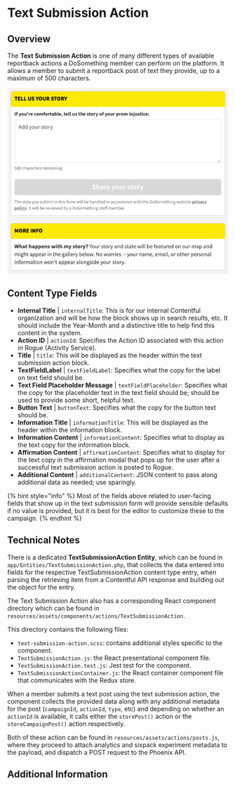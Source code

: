 # Text Submission Action

## Overview

The **Text Submission Action** is one of many different types of available reportback actions a DoSomething member can perform on the platform. It allows a member to submit a reportback post of text they provide, up to a maximum of 500 characters.

![Example Text Submission Action](../../.gitbook/assets/text-submission-action-user-interface.png)

## Content Type Fields

- **Internal Title** | `internalTitle`: This is for our internal Contentful organization and will be how the block shows up in search results, etc. It should include the Year-Month and a distinctive title to help find this content in the system.
- **Action ID** | `actionId`: Specifies the Action ID associated with this action in Rogue (Activity Service).
- **Title** | `title`: This will be displayed as the header within the text submission action block.
- **TextFieldLabel** | `textFieldLabel`: Specifies what the copy for the label on text field should be.
- **Text Field Placeholder Message** | `textFieldPlaceholder`: Specifies what the copy for the placeholder text in the text field should be; should be used to provide some short, helpful text.
- **Button Text** | `buttonText`: Specifies what the copy for the button text should be.
- **Information Title** | `informationTitle`: This will be displayed as the header within the information block.
- **Information Content** | `informationContent`: Specifies what to display as the text copy for the information block.
- **Affirmation Content** | `affirmationContent`: Specifies what to display for the text copy in the affirmation modal that pops up for the user after a successful text submission action is posted to Rogue.
- **Additional Content** | `additionalContent`: JSON content to pass along additional data as needed; use sparingly.

{% hint style="info" %}
Most of the fields above related to user-facing fields that show up in the text submission form will provide sensible defaults if no value is provided, but it is best for the editor to customize these to the campaign.
{% endhint %}

## Technical Notes

There is a dedicated **TextSubmissionAction Entity**, which can be found in `app/Entities/TextSubmissionAction.php`, that collects the data entered into fields for the respective TextSubmissionAction content type entry, when parsing the retrieving item from a Contentful API response and building out the object for the entry.

The Text Submission Action also has a corresponding React component directory which can be found in `resources/assets/components/actions/TextSubmissionAction`.

This directory contains the following files:

- `text-submission-action.scss`: contains additional styles specific to the component.
- `TextSubmissionAction.js`: the React presentational component file.
- `TextSubmissionAction.test.js`: Jest test for the component.
- `TextSubmissionActionContainer.js`: the React container component file that communicates with the Redux store.

When a member submits a text post using the text submission action, the component collects the provided data along with any additional metadata for the post (`campaignId`, `actionId`, `type`, etc) and depending on whether an `actionId` is available, it calls either the `storePost()` action or the `storeCampaignPost()` action respectively.

Both of these action can be found in `resources/assets/actions/posts.js`, where they proceed to attach analytics and sixpack experiment metadata to the payload, and dispatch a POST request to the Phoenix API.

## Additional Information

<!-- Extra information that could be helpful. -->
